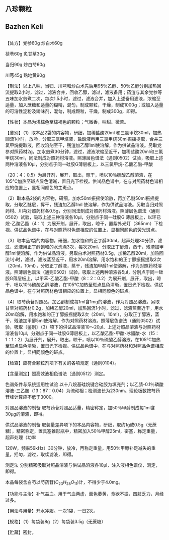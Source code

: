 ## 八珍颗粒

## Bazhen Keli

## 

【处方】党参60g 炒白术60g 

茯苓60g 炙甘草30g 

当归90g 炒白芍60g 

川芎45g 熟地黄90g 

【制法】以上八味，当归、川芎和炒白术先后用95％乙醇、50％乙醇分别加热回流提取2小时，滤过，滤液合并，回收乙醇，滤过，滤液备用；药渣与其余党参等五味加水煎煮二次，每次1.5小时，滤过，滤液合并，加入上述备用滤液，浓缩至适量，加入蔗糖和适量的糊精，混匀，制成颗粒，干燥，制成1000g；或加入适量的可溶性淀粉及矫味剂，混匀，制成颗粒，干燥，制成300g，即得。

【性状】本品为浅棕色至棕褐色的颗粒；气微香，味甜、微苦。

【鉴别】（1）取本品2袋的内容物，研细，加稀盐酸20ml 和三氯甲烷30ml，加热回流1小时，放冷，分取三氯甲烷液，盐酸液再用三氯甲烷30ml振摇提取，合并三氯甲烷提取液，回收溶剂至干，残渣加乙醇1ml使溶解，作为供试品溶液。另取党参对照药材2g，加水煎煮30分钟，滤过，滤液浓缩至近干，加稀盐酸20ml和三氯甲烷30ml，同法制成对照药材溶液。照薄层色谱法（通则0502）试验，吸取上述两种溶液各10μl，分别点于同一硅胶G薄层板上，以三氯甲烷-乙酸乙酯-甲酸

（20：4：0.5）为展开剂，展开，取出，晾干，喷以10％硫酸乙醇溶液，在105℃加热至斑点显色清晰，置日光下检视。供试品色谱中，在与对照药材色谱相应的位置上，显相同颜色的主斑点。

（2）取本品2袋的内容物，研细，加水50ml振摇使溶散，再加乙醚50ml振摇提取，分取乙醚层，挥干，残渣加乙醇1ml 使溶解，作为供试品溶液。另取当归对照药材、川芎对照药材各0.5g，分别同法制成对照药材溶液。照薄层色谱法（通则0502）试验，吸取上述三种溶液各10μl，分别点于同一硅胶G 薄层板上，以环已烷-乙酸乙酯（4：1）为展开剂，展开，取出，晾干，置紫外光灯（365nm）下检视。供试品色谱中，在与对照药材色谱相应的位置上，显相同颜色的荧光斑点。

（3）取本品1袋的内容物，研细，加水饱和的正丁醇30ml，超声处理30分钟，滤过，滤液用正丁醇饱和的水洗涤3次，每次20ml，分取正丁醇液，蒸干，残渣加甲醇1ml使溶解，作为供试品溶液。另取白术对照药材0.5g，加稀乙醇20ml，加热回流1小时，滤过，滤液蒸至近干，用水20ml溶解，用水饱和的正丁醇振摇提取2次（20ml，10ml），分取正丁醇液，蒸干，残渣加甲醇1ml使溶解，作为对照药材溶液。照薄层色谱法（通则0502）试验，吸取上述两种溶液各5μl，分别点于同一硅胶G薄层板上，以甲苯-乙酸乙酯-甲酸（8：2：0.2）为展开剂，展开，取出，晾干，喷以10％硫酸乙醇溶液，在105℃加热至斑点显色清晰，置日光下检视。供试品色谱中，在与对照药材色谱相应的位置上，显相同颜色的斑点。

（4）取芍药苷对照品，加乙醇制成每1ml含1mg的溶液，作为对照品溶液。另取甘草对照药材0.2g，加稀乙醇20ml，加热回流1小时，滤过，滤液蒸至近干，用水20ml溶解，用水饱和的正丁醇振摇提取2次（20ml，10ml），分取正丁醇液，蒸干，残渣加甲醇5ml使溶解，作为对照药材溶液。照薄层色谱法（通则0502）试验，吸取〔鉴别〕（3）项下的供试品溶液10～20μl、上述对照品溶液与对照药材溶液各10μl，分别点于同一硅胶G薄层板上，以乙酸乙酯-甲酸-冰醋酸-水（15：1：1：2）为展开剂，展开，取出，晾干，喷以10％硫酸乙醇溶液，在105℃加热至斑点显色清晰，置日光下检视。供试品色谱中，在与对照药材和对照品色谱相应的位置上，显相同颜色的斑点。

【检查】应符合颗粒剂项下有关的各项规定（通则0104）。

【含量测定】照高效液相色谱法（通则0512）测定。

色谱条件与系统适用性试验 以十八烷基硅烷键合硅胶为填充剂；以乙腈-0.1％磷酸溶液-三乙胺（13：87：0.04）为流动相；检测波长为230nm。理论板数按芍药苷峰计算应不低于3000。

对照品溶液的制备 取芍药苷对照品适量，精密称定，加50％甲醇制成每1ml含30μg的溶液，即得。

供试品溶液的制备 取装量差异项下的本品内容物，研细，取约1g或0.5g（无蔗糖），精密称定，置具塞锥形瓶中，精密加入50％甲醇25ml，密塞，称定重量，超声处理（功率

120W，频率59kHz）30分钟，放冷，再称定重量，用50％甲醇补足减失的重量，摇匀，滤过，取续滤液，即得。

测定法 分别精密吸取对照品溶液与供试品溶液各10μl，注入液相色谱仪，测定，即得。

本品每袋含白芍以芍药苷$( C _ { 2 3 } H _ { 2 8 } O _ { 1 1 } )$计，不得少于4.0mg。

【功能与主治】补气益血。用于气血两虚，面色萎黄，食欲不振，四肢乏力，月经过多。

【用法与用量】开水冲服。一次1袋，一日2次。

【规格】（1）每袋装8g（2）每袋装3.5g（无蔗糖）

【贮藏】密封。
